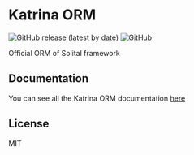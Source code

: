 # Katrina ORM

<img alt="GitHub release (latest by date)" src="https://img.shields.io/github/v/release/solital/katrina">
<img alt="GitHub" src="https://img.shields.io/github/license/solital/katrina">

Official ORM of Solital framework

## Documentation

You can see all the Katrina ORM documentation [here](https://solitalframework.rf.gd/docs/3.x/katrina-orm/)

## License

MIT
